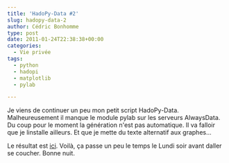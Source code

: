 ```yaml
---
title: 'HadoPy-Data #2'
slug: hadopy-data-2
author: Cédric Bonhomme
type: post
date: 2011-01-24T22:38:38+00:00
categories:
  - Vie privée
tags:
  - python
  - hadopi
  - matplotlib
  - pylab

---
```

Je viens de continuer un peu mon petit script HadoPy-Data. Malheureusement il
manque le module pylab sur les serveurs AlwaysData.
Du coup pour le moment la génération n'est pas automatique.
Il va falloir que je linstalle ailleurs.
Et que je mette du texte alternatif aux graphes…

Le résultat est [ici][1].
Voilà, ça passe un peu le temps le Lundi soir avant daller se coucher.
Bonne nuit.

 [1]: http://hadopi-data.cedricbonhomme.org/
